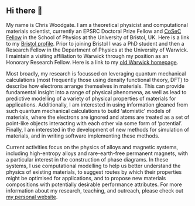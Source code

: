 ## Hi there 👋

My name is Chris Woodgate. I am a theoretical physicist and computational materials scientist, currently an EPSRC Doctoral Prize Fellow and [CoSeC Fellow](https://www.sc.stfc.ac.uk/programmes/cosec/) in the School of Physics at the University of Bristol, UK. Here is a link to my [Bristol profile](https://research-information.bris.ac.uk/en/persons/christopher-d-woodgate). Prior to joining Bristol I was a PhD student and then a Research Fellow in the Department of Physics at the University of Warwick. I maintain a visiting affiliation to Warwick through my position as an Honorary Research Fellow. Here is a link to my [old Warwick homepage](https://warwick.ac.uk/fac/sci/hetsys/people/studentscohort1/woodgate/).

Most broadly, my research is focussed on leveraging quantum mechanical calculations (most frequently those using density functional theory, DFT) to describe how electrons arrange themselves in materials. This can provide fundamental insight into a range of physical phenomena, as well as lead to predictive modelling of a variety of physical properties of materials for applications. Additionally, I am interested in using information gleaned from such quantum mechanical calculations to build ‘atomistic’ models of materials, where the electrons are ignored and atoms are treated as a set of point-like objects interacting with each other via some form of ‘potential’. Finally, I am interested in the development of new methods for simulation of materials, and in writing software implementing these methods.

Current activities focus on the physics of alloys and magnetic systems, including high-entropy alloys and rare-earth-free permanent magnets, with a particular interest in the construction of phase diagrams. In these systems, I use computational modelling to help us better understand the physics of existing materials, to suggest routes by which their properties might be optimised for applications, and to propose new materials compositions with potentially desirable performance attributes. For more information about my research, teaching, and outreach, please check out [my personal website](https://chriswoodgate.github.io).

<!--
**ChrisWoodgate/ChrisWoodgate** is a ✨ _special_ ✨ repository because its `README.md` (this file) appears on your GitHub profile.

Here are some ideas to get you started:

- 🔭 I’m currently working on ...
- 🌱 I’m currently learning ...
- 👯 I’m looking to collaborate on ...
- 🤔 I’m looking for help with ...
- 💬 Ask me about ...
- 📫 How to reach me: ...
- 😄 Pronouns: ...
- ⚡ Fun fact: ...
-->
